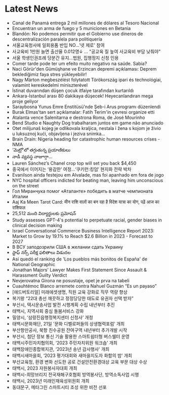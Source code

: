 # Latest News
-  Canal de Panamá entrega 2 mil millones de dólares al Tesoro Nacional
-  Encuentran un arma de fuego y 5 municiones en Betania
-  Blandón: No podemos permitir que el Gobierno use dineros de descentralización paralela para politiquería
-  서울교육청사에 일회용품 반입 NO...'넷 제로' 참여
-  사교육비 1만원 늘면 출산율 0.012명↓ ... "공교육 질 높여 사교육비 부담 낮춰야"
-  서울 학생인권조례 당분간 유지…법원, 집행정지 신청 인용
-  Comer tarde pode ter um efeito muito negativo na saúde. Sabia?
-  Naci Görür'den Gümüşhane ve Erzincan depremi açıklaması: Deprem beklediğimiz faya stres yükleyebilir!
-  Nagy Márton megbeszélést folytatott Törökország ipari és technológiai, valamint kereskedelmi miniszterével
-  İstinat duvarından düşen çocuk itfaiye tarafından kurtarıldı
-  Ankara-İstanbul arası 80 dakikaya düşecek! Heyecanlandıran mega proje geliyor
-  Saraybosna Yunus Emre Enstitüsü'nde Şeb-i Arus programı düzenlendi
-  Burak Elmas'tan sert açıklamalar: Fatih Terim'in çevresi organize etti
-  Atalanta vence Salenitarna e destrona Roma, de José Mourinho
-  Bend Studio e Naughty Dog trabalharam juntos em game não anunciado
-  Otet milijunaš kojeg je odlikovala kraljica, nestala i žena s kojom je živio u luksuznoj kući, objavljena i jeziva snimka...
-  Brain Drain: Nigeria heading for catastrophic human resources crises -NMA
-  ‘మెట్రో’లో తగ్గుతున్న ప్రయాణికులు
-  నాడీ వ్యవస్థ నాజూగ్గా...
-  Lauren Sánchez’s Chanel crop top will set you back $4,450
-  중국에서 이어지는 ‘용감한’ 여정…‘쿠키런:킹덤’ 현지화 전략 박차
-  Evanilson ainda festejou em Alvalade, mas foi apanhado em fora de jogo
-  NYC hospital officers indicted for beating man, leaving him unconscious on the street
-  Гол Миранчука помог «Аталанте» победить в матче чемпионата Италии
-  Aaj Ka Meen Tarot Card: मीन राशि वालों का बन रहा है विदेश यात्रा का योग, पढ़ें आज का राशिफल
-  25,512 మంది విద్యార్థులకు ప్రమోషన్‌
-  Study assesses GPT-4's potential to perpetuate racial, gender biases in clinical decision making
-  Israel Conversational Commerce Business Intelligence Report 2023: Market to Grow by 19.1% to Reach $2.6 Billion in 2023 - Forecast to 2027
-  В ВСУ заподозрили США в желании сдать Украину
-  స్టాఫ్‌ నర్స్‌ పరీక్ష ఫలితాలు విడుదల
-  Así quedó el ranking de 'Los pueblos más bonitos de España' de National Geographic
-  Jonathan Majors' Lawyer Makes First Statement Since Assault & Harassment Guilty Verdict
-  Nevjerovatna Girona ne posustaje, opet je prva na tabeli
-  Cuauhtémoc Blanco arremete contra Nahuel Guzmán “Es un payaso”
-  [애드버토리얼] 미래에셋생명, 직원 교육 강화로 직무 역량 향상
-  복기왕 “22대 총선 깨끗하고 정정당당한 태도로 유권자 선택 받자”
-  부산시, 택시운송사업 발전 시행계획 수립 내년부터 추진
-  태백시, 지역사회 중심 돌봄서비스 강화
-  밀양시, ‘삼랑진읍행정복지센터 신청사’ 개청
-  태백시문화재단, 21일 '문화 디벨로퍼들의 상생협력포럼’ 개최
-  부산항만공사, 북항 친수공원 잔여구역 내년부터 추가개발 시작
-  부산시, 첨단 정보 통신 기술 활용한 스마트쉼터형 버스쉘터 운영
-  태백시주민자치협의회, ‘2023 주민자치위원 워크숍’ 개최
-  태백장애인종합복지관, ‘2023년 송년 감사행사' 개최
-  태백시새마을회, ‘2023 평가대회와 새마을지도자 화합의 밤’ 개최
-  부산교육청, 환경 변화 선도한 공로 건설안전환경대상 교육 부문 대상 수상
-  태백시, 2023 자원봉사자대회 개최
-  태백시-희망브리지 전국재해구호협회 방역봉사단, 방역소독사업 시행
-  태백시, 2023년 미래인재육성위원회 개최
-  동대문구, 메타그린 스마트시티 조성 위한 비전 선포
